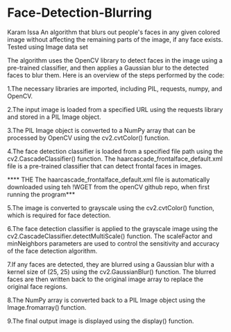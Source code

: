 # Face-Detection-Blurring
Karam Issa  An algorithm that blurs out people's faces in any given colored image without affecting the remaining parts of the image, if any face exists. Tested using Image data set 

The algorithm uses the OpenCV library to detect faces in the image using a pre-trained classifier, and then applies a Gaussian blur to the detected faces to blur them. Here is an overview of the steps performed by the code:


1.The necessary libraries are imported, including PIL, requests, numpy, and OpenCV.

2.The input image is loaded from a specified URL using the requests library and stored in a PIL Image object.

3.The PIL Image object is converted to a NumPy array that can be processed by OpenCV using the cv2.cvtColor() function.

4.The face detection classifier is loaded from a specified file path using the cv2.CascadeClassifier() function. The haarcascade_frontalface_default.xml file is a pre-trained classifier that can detect frontal faces in images.

 **** THE  The haarcascade_frontalface_default.xml file is automatically downloaded using teh !WGET from the openCV github repo, when first running the program***
 
5.The image is converted to grayscale using the cv2.cvtColor() function, which is required for face detection.

6.The face detection classifier is applied to the grayscale image using the cv2.CascadeClassifier.detectMultiScale() function. The scaleFactor and minNeighbors parameters are used to control the sensitivity and accuracy of the face detection algorithm.

7.If any faces are detected, they are blurred using a Gaussian blur with a kernel size of (25, 25) using the cv2.GaussianBlur() function. The blurred faces are then written back to the original image array to replace the original face regions.

8.The NumPy array is converted back to a PIL Image object using the Image.fromarray() function.

9.The final output image is displayed using the display() function.
